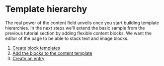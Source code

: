 # Template hierarchy

The real power of the content field unveils once you start building
template hierarchies. In the next steps we'll extend the basic sample
from the previous tutorial section by adding flexible content blocks.
We want the editor of the page to be able to stack text and image blocks.

1. [Create block templates](hierarchy/01-create-templates.md)
2. [Add the blocks to the content template](hierarchy/02-alter-content-template.md)
3. [Create an entry](hierarchy/03-create-entry.md)
